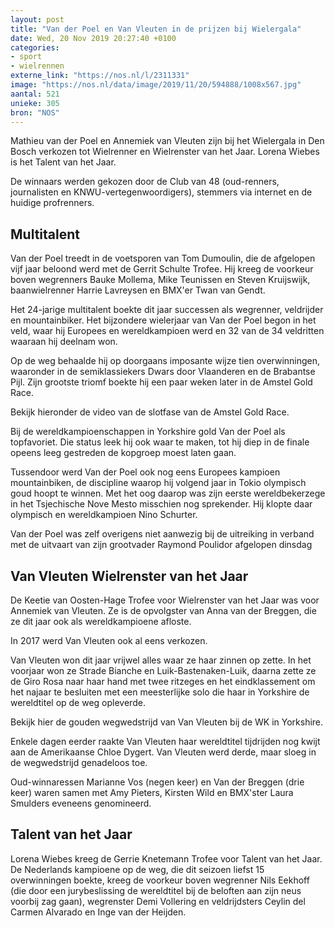 ```yaml
---
layout: post
title: "Van der Poel en Van Vleuten in de prijzen bij Wielergala"
date: Wed, 20 Nov 2019 20:27:40 +0100
categories: 
- sport 
- wielrennen 
externe_link: "https://nos.nl/l/2311331"
image: "https://nos.nl/data/image/2019/11/20/594888/1008x567.jpg"
aantal: 521
unieke: 305
bron: "NOS"
---
```


<p>Mathieu van der Poel en Annemiek van Vleuten zijn bij het Wielergala in Den Bosch verkozen tot Wielrenner en Wielrenster van het Jaar. Lorena Wiebes is het Talent van het Jaar.</p>
<p>De winnaars werden gekozen door de Club van 48 (oud-renners, journalisten en KNWU-vertegenwoordigers), stemmers via internet en de huidige profrenners.</p>
<h2>Multitalent</h2>
<p>Van der Poel treedt in de voetsporen van Tom Dumoulin, die de afgelopen vijf jaar beloond werd met de Gerrit Schulte Trofee. Hij kreeg de voorkeur boven wegrenners Bauke Mollema, Mike Teunissen en Steven Kruijswijk, baanwielrenner Harrie Lavreysen en BMX'er Twan van Gendt.</p>
<p>Het 24-jarige multitalent boekte dit jaar successen als wegrenner, veldrijder en mountainbiker. Het bijzondere wielerjaar van Van der Poel begon in het veld, waar hij Europees en wereldkampioen werd en 32 van de 34 veldritten waaraan hij deelnam won.</p>
<p>Op de weg behaalde hij op doorgaans imposante wijze tien overwinningen, waaronder in de semiklassiekers Dwars door Vlaanderen en de Brabantse Pijl. Zijn grootste triomf boekte hij een paar weken later in de Amstel Gold Race.</p>
<p>Bekijk hieronder de video van de slotfase van de Amstel Gold Race.</p>
<p>Bij de wereldkampioenschappen in Yorkshire gold Van der Poel als topfavoriet. Die status leek hij ook waar te maken, tot hij diep in de finale opeens leeg gestreden de kopgroep moest laten gaan. </p>
<p>Tussendoor werd Van der Poel ook nog eens Europees kampioen mountainbiken, de discipline waarop hij volgend jaar in Tokio olympisch goud hoopt te winnen. Met het oog daarop was zijn eerste wereldbekerzege in het Tsjechische Nove Mesto misschien nog sprekender. Hij klopte daar olympisch en wereldkampioen Nino Schurter. </p>
<p>Van der Poel was zelf overigens niet aanwezig bij de uitreiking in verband met de uitvaart van zijn grootvader Raymond Poulidor afgelopen dinsdag</p>
<h2>Van Vleuten Wielrenster van het Jaar</h2>
<p>De Keetie van Oosten-Hage Trofee voor Wielrenster van het Jaar was voor Annemiek van Vleuten. Ze is de opvolgster van Anna van der Breggen, die ze dit jaar ook als wereldkampioene afloste.</p>
<p>In 2017 werd Van Vleuten ook al eens verkozen.</p>
<p>Van Vleuten won dit jaar vrijwel alles waar ze haar zinnen op zette. In het voorjaar won ze Strade Bianche en Luik-Bastenaken-Luik, daarna zette ze de Giro Rosa naar haar hand met twee ritzeges en het eindklassement om het najaar te besluiten met een meesterlijke solo die haar in Yorkshire de wereldtitel op de weg opleverde.</p>
<p>Bekijk hier de gouden wegwedstrijd van Van Vleuten bij de WK in Yorkshire.</p>
<p>Enkele dagen eerder raakte Van Vleuten haar wereldtitel tijdrijden nog kwijt aan de Amerikaanse Chloe Dygert. Van Vleuten werd derde, maar sloeg in de wegwedstrijd genadeloos toe. </p>
<p>Oud-winnaressen Marianne Vos (negen keer) en Van der Breggen (drie keer) waren samen met Amy Pieters, Kirsten Wild en BMX'ster Laura Smulders eveneens genomineerd.</p>
<h2>Talent van het Jaar</h2>
<p>Lorena Wiebes kreeg de Gerrie Knetemann Trofee voor Talent van het Jaar. De Nederlands kampioene op de weg, die dit seizoen liefst 15 overwinningen boekte, kreeg de voorkeur boven wegrenner Nils Eekhoff (die door een jurybeslissing de wereldtitel bij de beloften aan zijn neus voorbij zag gaan), wegrenster Demi Vollering en veldrijdsters Ceylin del Carmen Alvarado en Inge van der Heijden.</p>

